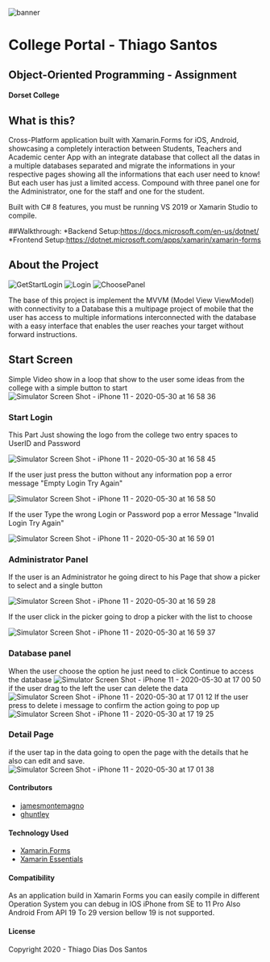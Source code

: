 ![banner](https://user-images.githubusercontent.com/36368115/82579566-e8fbe780-9b85-11ea-8431-71a26f719a41.png)
# College Portal - Thiago Santos
## Object-Oriented Programming - Assignment 
#### Dorset College

## What is this?
Cross-Platform application built with Xamarin.Forms for iOS, Android, showcasing a completely interaction between Students, Teachers and Academic center App with an integrate database that collect all the datas in a multiple databases separated and migrate the informations in your respective pages showing all the informations that each user need to know! But each user has just a limited access. Compound with three panel one for the Administrator, one for the staff and one for the student.  

Built with C# 8 features, you must be running VS 2019 or Xamarin Studio to compile.

##Walkthrough:
*Backend Setup:https://docs.microsoft.com/en-us/dotnet/
*Frontend Setup:https://dotnet.microsoft.com/apps/xamarin/xamarin-forms

## About the Project
![GetStartLogin](https://user-images.githubusercontent.com/36368115/83332996-408d0800-a296-11ea-82d5-a7da1518eab2.gif)
![Login](https://user-images.githubusercontent.com/36368115/83333000-484cac80-a296-11ea-8382-8790b6fb2ef2.gif)
![ChoosePanel](https://user-images.githubusercontent.com/36368115/83333003-4b479d00-a296-11ea-92aa-eddf6a040d1d.gif)


The base of this project is implement the MVVM (Model View ViewModel) with connectivity to a Database this a multipage project of mobile that the user has access to multiple informations interconnected with the database with a easy interface that enables the user reaches your target without forward instructions.

## Start Screen

Simple Video show in a loop that show to the user some ideas from the college with a simple button to start
![Simulator Screen Shot - iPhone 11 - 2020-05-30 at 16 58 36](https://user-images.githubusercontent.com/36368115/83333208-518a4900-a297-11ea-97a4-c93dfbe6b223.png)

### Start Login

This Part Just showing the logo from the college two entry spaces to UserID and Password

![Simulator Screen Shot - iPhone 11 - 2020-05-30 at 16 58 45](https://user-images.githubusercontent.com/36368115/83333256-84344180-a297-11ea-89c5-c2f866ac6d3f.png)

If the user just press the button without any information pop a error message "Empty Login Try Again"

![Simulator Screen Shot - iPhone 11 - 2020-05-30 at 16 58 50](https://user-images.githubusercontent.com/36368115/83333272-9910d500-a297-11ea-8199-7768767446b6.png)

If the user Type the wrong Login or Password pop a error Message "Invalid Login Try Again"

![Simulator Screen Shot - iPhone 11 - 2020-05-30 at 16 59 01](https://user-images.githubusercontent.com/36368115/83333286-ac23a500-a297-11ea-8ead-31a50360f09c.png)

### Administrator Panel

If the user is an Administrator he going direct to his Page that show a picker to select and a single button

![Simulator Screen Shot - iPhone 11 - 2020-05-30 at 16 59 28](https://user-images.githubusercontent.com/36368115/83333301-bf367500-a297-11ea-96df-fc3bda174f8e.png)

If the user click in the picker going to drop a picker with the list to choose

![Simulator Screen Shot - iPhone 11 - 2020-05-30 at 16 59 37](https://user-images.githubusercontent.com/36368115/83333317-d6756280-a297-11ea-9a2b-8fce5f115ce0.png)

### Database panel

When the user choose the option he just need to click Continue to access the database
![Simulator Screen Shot - iPhone 11 - 2020-05-30 at 17 00 50](https://user-images.githubusercontent.com/36368115/83333346-091f5b00-a298-11ea-970e-3c64bd50b097.png)
if the user drag to the left the user can delete the data 
![Simulator Screen Shot - iPhone 11 - 2020-05-30 at 17 01 12](https://user-images.githubusercontent.com/36368115/83333351-0b81b500-a298-11ea-97c2-4df6f929e4e1.png)
If the user press to delete i message to confirm the action going to pop up
![Simulator Screen Shot - iPhone 11 - 2020-05-30 at 17 19 25](https://user-images.githubusercontent.com/36368115/83333703-be064780-a299-11ea-8b01-d6875837cfc1.png)

### Detail Page

if the user tap in the data going to open the page with the details that he also can edit and save.
![Simulator Screen Shot - iPhone 11 - 2020-05-30 at 17 01 38](https://user-images.githubusercontent.com/36368115/83333354-0d4b7880-a298-11ea-93fd-1aec0ed0ef72.png)

#### Contributors

* [jamesmontemagno](https://github.com/jamesmontemagno)
* [ghuntley](https://github.com/ghuntley)

#### Technology Used
* [Xamarin.Forms](http://xamarin.com/forms)
* [Xamarin Essentials](https://docs.microsoft.com/en-us/xamarin/essentials/)

#### Compatibility
As an application build in Xamarin Forms you can easily compile in different Operation System you can debug in IOS iPhone from SE to 11 Pro Also Android From API 19 To 29 version bellow 19 is not supported.

#### License
Copyright 2020 - Thiago Dias Dos Santos
